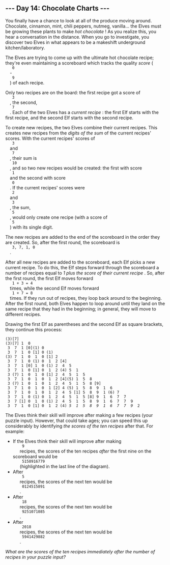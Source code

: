<article class="day-desc">
 <h2>
  --- Day 14: Chocolate Charts ---
 </h2>
 <p>
  You finally have a chance to look at all of the produce moving around. Chocolate, cinnamon, mint, chili peppers, nutmeg, vanilla... the Elves must be growing these plants to
  <span title="Please do not use a programming puzzle as a recipe for hot chocolate. I cannot guarantee your safety.">
   make
  </span>
  <em>
   hot chocolate
  </em>
  ! As you realize this, you hear a conversation in the distance. When you go to investigate, you discover two Elves in what appears to be a makeshift underground kitchen/laboratory.
 </p>
 <p>
  The Elves are trying to come up with the ultimate hot chocolate recipe; they're even maintaining a scoreboard which tracks the quality
  <em>
   score
  </em>
  (
  <code>
   0
  </code>
  -
  <code>
   9
  </code>
  ) of each recipe.
 </p>
 <p>
  Only two recipes are on the board: the first recipe got a score of
  <code>
   3
  </code>
  , the second,
  <code>
   7
  </code>
  . Each of the two Elves has a
  <em>
   current recipe
  </em>
  : the first Elf starts with the first recipe, and the second Elf starts with the second recipe.
 </p>
 <p>
  To create new recipes, the two Elves combine their current recipes.  This creates new recipes from the
  <em>
   digits of the sum
  </em>
  of the current recipes' scores.  With the current recipes' scores of
  <code>
   3
  </code>
  and
  <code>
   7
  </code>
  , their sum is
  <code>
   10
  </code>
  , and so two new recipes would be created: the first with score
  <code>
   1
  </code>
  and the second with score
  <code>
   0
  </code>
  . If the current recipes' scores were
  <code>
   2
  </code>
  and
  <code>
   3
  </code>
  , the sum,
  <code>
   5
  </code>
  , would only create one recipe (with a score of
  <code>
   5
  </code>
  ) with its single digit.
 </p>
 <p>
  The new recipes are added to the end of the scoreboard in the order they are created.  So, after the first round, the scoreboard is
  <code>
   3, 7, 1, 0
  </code>
  .
 </p>
 <p>
  After all new recipes are added to the scoreboard, each Elf picks a new current recipe.  To do this, the Elf steps forward through the scoreboard a number of recipes equal to
  <em>
   1 plus the score of their current recipe
  </em>
  . So, after the first round, the first Elf moves forward
  <code>
   1 + 3 = 4
  </code>
  times, while the second Elf moves forward
  <code>
   1 + 7 = 8
  </code>
  times. If they run out of recipes, they loop back around to the beginning. After the first round, both Elves happen to loop around until they land on the same recipe that they had in the beginning; in general, they will move to different recipes.
 </p>
 <p>
  Drawing the first Elf as parentheses and the second Elf as square brackets, they continue this process:
 </p>
 <pre><code>(3)[7]
(3)[7] 1  0 
 3  7  1 [0](1) 0 
 3  7  1  0 [1] 0 (1)
(3) 7  1  0  1  0 [1] 2 
 3  7  1  0 (1) 0  1  2 [4]
 3  7  1 [0] 1  0 (1) 2  4  5 
 3  7  1  0 [1] 0  1  2 (4) 5  1 
 3 (7) 1  0  1  0 [1] 2  4  5  1  5 
 3  7  1  0  1  0  1  2 [4](5) 1  5  8 
 3 (7) 1  0  1  0  1  2  4  5  1  5  8 [9]
 3  7  1  0  1  0  1 [2] 4 (5) 1  5  8  9  1  6 
 3  7  1  0  1  0  1  2  4  5 [1] 5  8  9  1 (6) 7 
 3  7  1  0 (1) 0  1  2  4  5  1  5 [8] 9  1  6  7  7 
 3  7 [1] 0  1  0 (1) 2  4  5  1  5  8  9  1  6  7  7  9 
 3  7  1  0 [1] 0  1  2 (4) <em>5  1  5  8  9  1  6  7  7  9</em>  2 
</code></pre>
 <p>
  The Elves think their skill will improve after making a few recipes (your puzzle input). However, that could take ages; you can speed this up considerably by identifying
  <em>
   the scores of the ten recipes
  </em>
  after that.  For example:
 </p>
 <ul>
  <li>
   If the Elves think their skill will improve after making
   <code>
    9
   </code>
   recipes, the scores of the ten recipes
   <em>
    after
   </em>
   the first nine on the scoreboard would be
   <code>
    5158916779
   </code>
   (highlighted in the last line of the diagram).
  </li>
  <li>
   After
   <code>
    5
   </code>
   recipes, the scores of the next ten would be
   <code>
    0124515891
   </code>
   .
  </li>
  <li>
   After
   <code>
    18
   </code>
   recipes, the scores of the next ten would be
   <code>
    9251071085
   </code>
   .
  </li>
  <li>
   After
   <code>
    2018
   </code>
   recipes, the scores of the next ten would be
   <code>
    5941429882
   </code>
   .
  </li>
 </ul>
 <p>
  <em>
   What are the scores of the ten recipes immediately after the number of recipes in your puzzle input?
  </em>
 </p>
</article>
